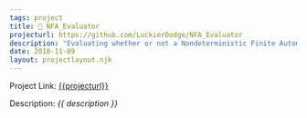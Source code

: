 ```yaml
---
tags: project
title: 🔢 NFA_Evaluator
projecturl: https://github.com/LuckierDodge/NFA_Evaluator
description: "Evaluating whether or not a Nondeterministic Finite Automata accepts or rejects different words."
date: 2018-11-09
layout: projectlayout.njk
---
```


Project Link: [{{projecturl}}]({{projecturl}})

Description: _{{ description }}_
